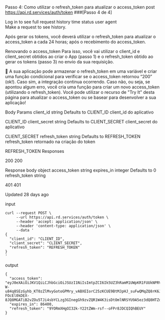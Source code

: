 Passo 4: Como utilizar o refresh_token para atualizar o access_token
post
https://api.rd.services/auth/token
###[Passo 4 de 4]

Log in to see full request history
time	status	user agent	
Make a request to see history.

Após gerar os tokens, você deverá utilizar o refresh_token para atualizar o access_token a cada 24 horas; após o recebimento do access_token.

Renovando o access_token
Para isso, você vai utilizar o client_id e client_secret obtidos ao criar o App (passo 1) e o refresh_token obtido ao gerar os tokens (passo 3) no envio da sua requisição.

📘
A sua aplicação pode armazenar o refresh_token em uma variável e criar uma função condicional para verificar se o access_token retornou “200” (ok!). Caso sim, a integração continua ocorrendo. Caso não, ou seja, se apontou algum erro, você cria uma função para criar um novo access_token (utilizando o refresh_token).
Você pode utilizar o recurso de "Try It" desta página para atualizar o access_token ou se basear para desenvolver a sua aplicação!

Body Params
client_id
string
Defaults to CLIENT_ID
client_id do aplicativo

CLIENT_ID
client_secret
string
Defaults to CLIENT_SECRET
client_secret do aplicativo

CLIENT_SECRET
refresh_token
string
Defaults to REFRESH_TOKEN
refresh_token retornado na criação do token

REFRESH_TOKEN
Responses

200
200

Response body
object
access_token
string
expires_in
integer
Defaults to 0
refresh_token
string

401
401

Updated 28 days ago

input
```{Shell}
curl --request POST \
     --url https://api.rd.services/auth/token \
     --header 'accept: application/json' \
     --header 'content-type: application/json' \
     --data '
{
  "client_id": "CLIENT_ID",
  "client_secret": "CLIENT_SECRET",
  "refresh_token": "REFRESH_TOKEN"
}
'
```

output
```{Json}
{
  "access_token": "eyJ0eXAiOiJKV1QiLCJhbGciOiJSUzI1NiIsImtpZCI6Ik5UZ3hRamM1UWpKR1FUUkNPRVE0UVRZeFJFVTBNRFEzUkRGRE9UVXdPVE5FTXpVM09UUXpRUSJ9.eyJpc3MiOiJodHRwczovL3Jkc3RhdGlvbi5hdXRoMC5jb20vIiwic3ViIjoidklUYjF2N0NoVmhmUVE2QUFTbDNLVUpYRUJTSVNCR2hAY2xpZW50cyIsImF1ZCI6Imh0dHBzOi8vYXBwLnJkc3RhdGlvbi5jb20uYnIvYXBpL3YyLyIsImV4cCI6MTUwNDI5NDQzMSwiaWF0IjoxNTA0MjA4MDMxLCJzY29wZSI6IiJ9.k7OSdhOlTgRBZmEhg_uXXaCofEq4iwDdBi6yuD8SxMF06nCA834KjIqWkmX-W-u84q8SEzGyhb_KT0zZlMvyGotoGPMry_vABXEIorC25zKCUE9BtMJpHJ_suFwQMqZQ8rK6JSnbkOKwLuuDq8_YnrutBURJiBSdSI9325MLw0DZdnw0IgXnNVCHRLdOMl4k_Ovk5Ke3yzESJvMxgJJ3UnojL0ckRExVPwxnbLCyJp1W_PsEe-FOcEl0kDEX-8JQ8MGATiB2vZOu5TJi4sbYCLzg3GInegGh9zvZQR1W4K3isDtOmlNRSYU9A5ez3dQ8HTZdCj9gT_aGWWskxWi6Cw",
  "expires_in": 86400,
  "refresh_token": "9YORmXHgOI32k-Y22tZWm-rsf--oFPr8JDCQIQhBEUY"
}
```